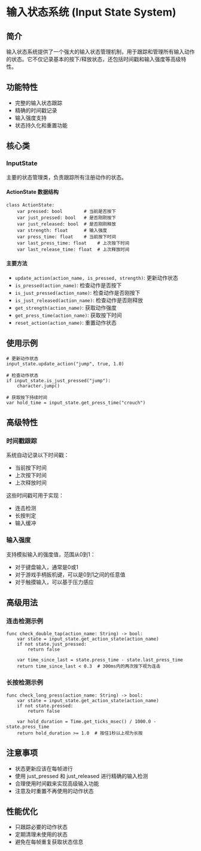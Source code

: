 # 输入状态系统 (Input State System)

## 简介
输入状态系统提供了一个强大的输入状态管理机制，用于跟踪和管理所有输入动作的状态。它不仅记录基本的按下/释放状态，还包括时间戳和输入强度等高级特性。

## 功能特性
- 完整的输入状态跟踪
- 精确的时间戳记录
- 输入强度支持
- 状态持久化和重置功能

## 核心类
### InputState
主要的状态管理类，负责跟踪所有注册动作的状态。

#### ActionState 数据结构
```gdscript
class ActionState:
    var pressed: bool        # 当前是否按下
    var just_pressed: bool   # 是否刚刚按下
    var just_released: bool  # 是否刚刚释放
    var strength: float      # 输入强度
    var press_time: float    # 当前按下时间
    var last_press_time: float    # 上次按下时间
    var last_release_time: float  # 上次释放时间
```

#### 主要方法
- `update_action(action_name, is_pressed, strength)`: 更新动作状态
- `is_pressed(action_name)`: 检查动作是否按下
- `is_just_pressed(action_name)`: 检查动作是否刚按下
- `is_just_released(action_name)`: 检查动作是否刚释放
- `get_strength(action_name)`: 获取动作强度
- `get_press_time(action_name)`: 获取按下时间
- `reset_action(action_name)`: 重置动作状态

## 使用示例
```gdscript
# 更新动作状态
input_state.update_action("jump", true, 1.0)

# 检查动作状态
if input_state.is_just_pressed("jump"):
    character.jump()

# 获取按下持续时间
var hold_time = input_state.get_press_time("crouch")
```

## 高级特性
### 时间戳跟踪
系统自动记录以下时间戳：
- 当前按下时间
- 上次按下时间
- 上次释放时间

这些时间戳可用于实现：
- 连击检测
- 长按判定
- 输入缓冲

### 输入强度
支持模拟输入的强度值，范围从0到1：
- 对于键盘输入，通常是0或1
- 对于游戏手柄扳机键，可以是0到1之间的任意值
- 对于触摸输入，可以基于压力感应

## 高级用法
### 连击检测示例
```gdscript
func check_double_tap(action_name: String) -> bool:
    var state = input_state.get_action_state(action_name)
    if not state.just_pressed:
        return false
        
    var time_since_last = state.press_time - state.last_press_time
    return time_since_last < 0.3  # 300ms内的两次按下视为连击
```

### 长按检测示例
```gdscript
func check_long_press(action_name: String) -> bool:
    var state = input_state.get_action_state(action_name)
    if not state.pressed:
        return false
        
    var hold_duration = Time.get_ticks_msec() / 1000.0 - state.press_time
    return hold_duration >= 1.0  # 按住1秒以上视为长按
```

## 注意事项
- 状态更新应该在每帧进行
- 使用 just_pressed 和 just_released 进行精确的输入检测
- 合理使用时间戳来实现高级输入功能
- 注意及时重置不再使用的动作状态

## 性能优化
- 只跟踪必要的动作状态
- 定期清理未使用的状态
- 避免在每帧重复获取状态信息
